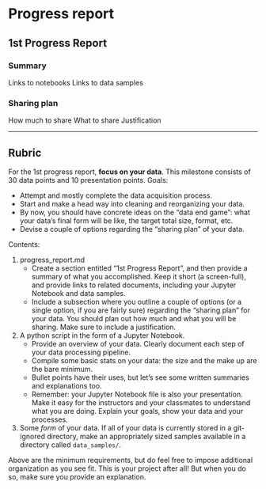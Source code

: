 # Progress report

## 1st Progress Report

### Summary

Links to notebooks
Links to data samples

### Sharing plan

How much to share
What to share
Justification


____

## Rubric

For the 1st progress report, **focus on your data**. This milestone consists of 30 data points and 10 presentation points. Goals:

* Attempt and mostly complete the data acquisition process.
* Start and make a head way into cleaning and reorganizing your data.
* By now, you should have concrete ideas on the “data end game”: what your data’s final form will be like, the target total size, format, etc.
* Devise a couple of options regarding the “sharing plan” of your data.

Contents:

1. progress_report.md
	* Create a section entitled “1st Progress Report”, and then provide a summary of what you accomplished. Keep it short (a screen-full), and provide links to related documents, including your Jupyter Notebook and data samples.
	* Include a subsection where you outline a couple of options (or a single option, if you are fairly sure) regarding the “sharing plan” for your data. You should plan out how much and what you will be sharing. Make sure to include a justification.
2. A python script in the form of a Jupyter Notebook.
	* Provide an overview of your data. Clearly document each step of your data processing pipeline.
	* Compile some basic stats on your data: the size and the make up are the bare minimum.
	* Bullet points have their uses, but let’s see some written summaries and explanations too.
	* Remember: your Jupyter Notebook file is also your presentation. Make it easy for the instructors and your classmates to understand what you are doing. Explain your goals, show your data and your processes.
3. Some *form* of your data. If all of your data is currently stored in a git-ignored directory, make an appropriately sized samples available in a directory called `data_samples/`.
	
Above are the minimum requirements, but do feel free to impose additional organization as you see fit. This is your project after all! But when you do so, make sure you provide an explanation.